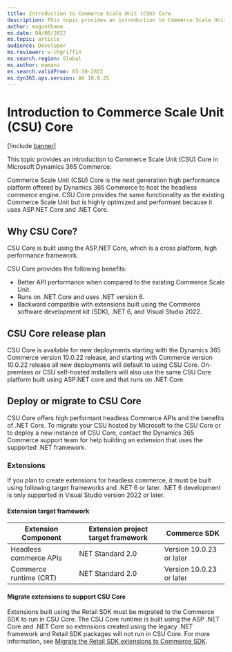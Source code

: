 ```yaml
---
title: Introduction to Commerce Scale Unit (CSU) Core
description: This topic provides an introduction to Commerce Scale Unit (CSU) Core in Microsoft Dynamics 365 Commerce.
author: mugunthanm
ms.date: 04/08/2022
ms.topic: article
audience: Developer
ms.reviewer: v-chgriffin
ms.search.region: Global
ms.author: mumani
ms.search.validFrom: 03-30-2022
ms.dyn365.ops.version: AX 10.0.25
---
```


# Introduction to Commerce Scale Unit (CSU) Core

[!include [banner](../includes/banner.md)]

This topic provides an introduction to Commerce Scale Unit (CSU) Core in Microsoft Dynamics 365 Commerce.

Commerce Scale Unit (CSU) Core is the next generation high performance platform offered by Dynamics 365 Commerce to host the headless commerce engine. CSU Core provides the same functionality as the existing Commerce Scale Unit but is highly optimized and performant because it uses ASP.NET Core and .NET Core. 

## Why CSU Core? 

CSU Core is built using the ASP.NET Core, which is a cross platform, high performance framework.

CSU Core provides the following benefits:
- Better API performance when compared to the existing Commerce Scale Unit.
- Runs on .NET Core and uses .NET version 6.
- Backward compatible with extensions built using the Commerce software development kit (SDK), .NET 6, and Visual Studio 2022.

## CSU Core release plan

CSU Core is available for new deployments starting with the Dynamics 365 Commerce version 10.0.22 release, and starting with Commerce version 10.0.22 release all new deployments will default to using CSU Core. On-premises or CSU self-hosted installers will also use the same CSU Core platform built using ASP.NET core and that runs on .NET Core. 

## Deploy or migrate to CSU Core

CSU Core offers high performant headless Commerce APIs and the benefits of .NET Core. To migrate your CSU hosted by Microsoft to the CSU Core or to deploy a new instance of CSU Core, contact the Dynamics 365 Commerce support team for help building an extension that uses the supported .NET framework. 

### Extensions

If you plan to create extensions for headless commerce, it must be built using following target frameworks and .NET 6 or later. .NET 6 development is only supported in Visual Studio version 2022 or later.

#### Extension target framework

| Extension Component | Extension project target framework | Commerce SDK |
| ------ | ------ | ------ |
| Headless commerce APIs | NET Standard 2.0 | Version 10.0.23 or later |
| Commerce runtime (CRT) | NET Standard 2.0 | Version 10.0.23 or later |		

#### Migrate extensions to support CSU Core

Extensions built using the Retail SDK must be migrated to the Commerce SDK to run in CSU Core. The CSU Core runtime is built using the ASP .NET Core and .NET Core so extensions created using the legacy .NET framework and Retail SDK packages will not run in CSU Core. For more information, see [Migrate the Retail SDK extensions to Commerce SDK](retail-sdk/migrate-commerce-sdk.md). 
